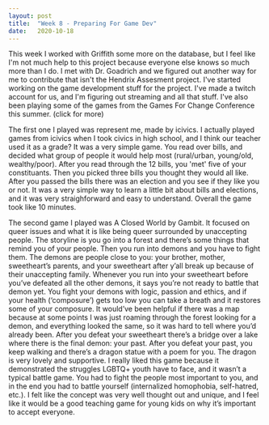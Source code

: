 ```yaml
---
layout: post
title:  "Week 8 - Preparing For Game Dev"
date:   2020-10-18
---
```

This week I worked with Griffith some more on the database, but I feel like I'm not much help to this project because everyone else knows so much more than I do. I met with Dr. Goadrich and we figured out another way for me to contribute that isn't the Hendrix Assesment project. I've started working on the game development stuff for the project. I've made a twitch account for us, and I'm figuring out streaming and all that stuff. I've also been playing some of the games from the Games For Change Conference this summer. (click for more)

The first one I played was represent me, made by icivics. I actually played games from icivics when I took civics in high school, and I think our teacher used it as a grade? It was a very simple game. You read over bills, and decided what group of people it would help most (rural/urban, young/old, wealthy/poor).  After you read through the 12 bills, you 'met' five of your constituants. Then you picked three bills you thought they would all like. After you passed the bills there was an election and you see if they like you or not. It was a very simple way to learn a little bit about bills and elections, and it was very straighforward and easy to understand. Overall the game took like 10 minutes.

The second game I played was A Closed World by Gambit. It focused on queer issues and what it is like being queer surrounded by unaccepting people. The storyline is you go into a forest and there’s some things that remind you of your people. Then you run into demons and you have to fight them. The demons are people close to you: your brother, mother, sweetheart’s parents, and your sweetheart after y’all break up because of their unaccepting family. Whenever you run into your sweetheart before you’ve defeated all the other demons, it says you’re not ready to battle that demon yet. You fight your demons with logic, passion and ethics, and if your health (‘composure’) gets too low you can take a breath and it restores some of your composure. It would’ve been helpful if there was a map because at some points I was just roaming through the forest looking for a demon, and everything looked the same, so it was hard to tell where you’d already been.  After you defeat your sweetheart there’s a bridge over a lake where there is the final demon: your past. After you defeat your past, you keep walking and there’s a dragon statue with a poem for you. The dragon is very lovely and supportive. I really liked this game because it demonstrated the struggles LGBTQ+ youth have to face, and it wasn’t a typical battle game. You had to fight the people most important to you, and in the end you had to battle yourself (internalized homophobia, self-hatred, etc.). I felt like the concept was very well thought out and unique, and I feel like it would be a good teaching game for young kids on why it’s important to accept everyone.  